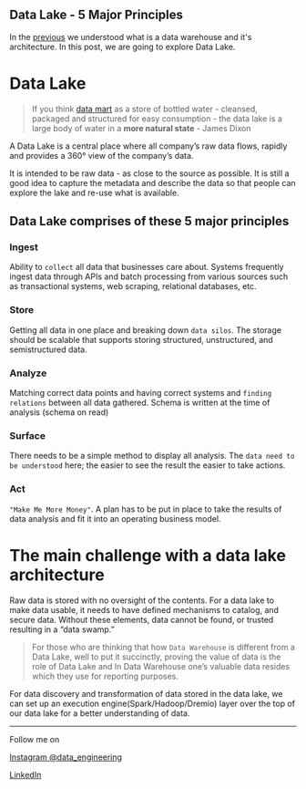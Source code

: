 ## Data Lake - 5 Major Principles

In the [previous](https://devlit.hashnode.dev/data-warehouse-the-minimal-architectural-approach-ckdpsu53c01vmkbs1bi0n081t) we understood what is a data warehouse and it's architecture. In this post, we are going to explore Data Lake.

# Data Lake


> If you think [data mart](https://study.com/academy/lesson/what-is-a-data-mart-design-types-example.html) as a store of bottled water - 
    cleansed, packaged and structured for easy consumption - the data lake is a large body of 
   water in a **more natural state** - James Dixon


A Data Lake is a central place where all company’s raw data flows, rapidly and provides a 360&deg; view of the company’s data.

It is intended to be raw data - as close to the source as possible. It is still a good idea to capture the metadata and describe the data so that people can explore the lake and re-use what is available.

## Data Lake comprises of these 5 major principles

### Ingest

Ability to `collect` all data that businesses care about. Systems frequently ingest data through APIs and batch processing from various sources such as transactional systems, web scraping, relational databases, etc.

### Store

Getting all data in one place and breaking down `data silos`. The storage should be scalable that supports storing structured, unstructured, and semistructured data.

### Analyze

Matching correct data points and having correct systems and `finding relations` between all data gathered. Schema is written at the time of analysis (schema on read)

### Surface

There needs to be a simple method to display all analysis. The `data need to be understood` here; the easier to see the result the easier to take actions.

### Act

`"Make Me More Money"`. A plan has to be put in place to take the results of data analysis and fit it into an operating business model.

# The main challenge with a data lake architecture

Raw data is stored with no oversight of the contents. For a data lake to make data usable, it needs to have defined mechanisms to catalog, and secure data. Without these elements, data cannot be found, or trusted resulting in a “data swamp.”

> For those who are thinking that how `Data Warehouse` is different from a Data Lake, well to put it succinctly, proving the value of data is the role of 
   Data Lake and In Data Warehouse one’s valuable data resides which they use for reporting purposes.


For data discovery and transformation of data stored in the data lake, we can set up an execution engine(Spark/Hadoop/Dremio) layer over the top of our data lake for a better understanding of data. 

---
Follow me on 

[Instagram @data_engineering](https://www.instagram.com/data_engineering)

[LinkedIn](https://www.linkedin.com/in/darsh-shukla/)

